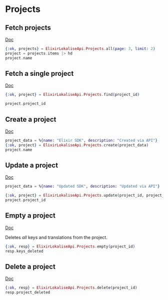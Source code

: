 # Projects

## Fetch projects

[Doc](https://developers.lokalise.com/reference/list-all-projects)

```elixir
{:ok, projects} = ElixirLokaliseApi.Projects.all(page: 3, limit: 2)
project = projects.items |> hd
project.name
```

## Fetch a single project

[Doc](https://developers.lokalise.com/reference/retrieve-a-project)

```elixir
{:ok, project} = ElixirLokaliseApi.Projects.find(project_id)

project.project_id
```

## Create a project

[Doc](https://developers.lokalise.com/reference/create-a-project)

```elixir
project_data = %{name: "Elixir SDK", description: "Created via API"}
{:ok, project} = ElixirLokaliseApi.Projects.create(project_data)
project.name
```

## Update a project

[Doc](https://developers.lokalise.com/reference/update-a-project)

```elixir
project_data = %{name: "Updated SDK", description: "Updated via API"}

{:ok, project} = ElixirLokaliseApi.Projects.update(project_id, project_data)
project.project_id
```

## Empty a project

[Doc](https://developers.lokalise.com/reference/empty-a-project)

Deletes *all* keys and translations from the project.

```elixir
{:ok, resp} = ElixirLokaliseApi.Projects.empty(project_id)
resp.keys_deleted
```

## Delete a project

[Doc](https://developers.lokalise.com/reference/delete-a-project)

```elixir
{:ok, resp} = ElixirLokaliseApi.Projects.delete(project_id)
resp.project_deleted
```